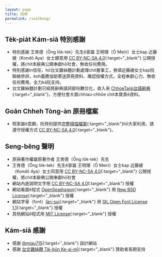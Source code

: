 ```yaml
---
layout: page
title: 說明
permalink: /soatbeng/
---
```


## Te̍k-pia̍t Kám-siā 特別感謝
- 特別感謝 王育德（Ông Io̍k-tek）先生ê家屬 王明理（Ō Meiri）女士kap 近藤綾（Kondō Aya）女士願意用 [CC BY-NC-SA 4.0](https://creativecommons.org/licenses/by-nc-sa/4.0/){:target="_blank"} 公開授權，將chit本辭典公開奉獻hō͘社會，無收任何費用。
- 特別感謝in信任，hō͘台文雞絲麵計劃處理chit層事工，勞煩近藤綾女士kap阮聯絡參詳，koh義務協助寄送原冊資料、確認授權方式，全程奉獻心力、無收任何費用，全力kā阮支持。
- 台文雞絲麵計劃已經將辭典語詞部份數位化，收入來 [ChhoeTaigi台語辭典](https://chhoe.taigi.info/){:target="_blank"}，方便社會大眾chhiau-chhōe chit本寶貴ê資料。

## Goân Chheh Tòng-àn 原冊檔案
- 照家屬ê意願，阮特別提供[完整掃描檔案](https://bit.ly/1957TaioangiSiongiongGilui){:target="_blank"}hō͘大家利用，請遵守授權方式 [CC BY-NC-SA 4.0](https://creativecommons.org/licenses/by-nc-sa/4.0/){:target="_blank"}。

## Seng-bêng 聲明
- 原冊著作權屬原著作者 王育德（Ông Io̍k-tek）先生
- 王育德（Ông Io̍k-tek）先生ê家屬 王明理（Ō Meiri）女士kap 近藤綾（Kondō Aya）女士同意用 [CC BY-NC-SA 4.0](https://creativecommons.org/licenses/by-nc-sa/4.0/){:target="_blank"} 公開授權，將chit本辭典公開奉獻hō͘社會
- 網站內底說明文字用 [CC BY-NC-SA 4.0](https://creativecommons.org/licenses/by-nc-sa/4.0/){:target="_blank"} 授權
- 網站看圖ê程式 [OpenSeadragon](https://openseadragon.github.io/){:target="_blank"} 用 [New BSD License](https://openseadragon.github.io/license/){:target="_blank"} 授權
- 網站字骨（font）[Iân-sui](https://github.com/ButTaiwan/iansui){:target="_blank"} 用 [SIL Open Font License 1.1](https://github.com/ButTaiwan/iansui#%E9%96%8B%E6%BA%90%E6%8E%88%E6%AC%8A%E8%A6%8F%E5%AE%9A){:target="_blank"} 授權
- 其他網站ê程式用 [MIT License](https://raw.githubusercontent.com/ThakTaigi/scannedImgViewer/main/LICENSE){:target="_blank"} 授權

## Kám-siā 感謝
- 感謝 [@miau715](https://github.com/miau715){:target="_blank"} 設計網站
- 感謝 [台文雞絲麵 Tâi-bûn Ke-si-mī](https://r.zecz.ec/JiZo){:target="_blank"} 贊助者長期支持

